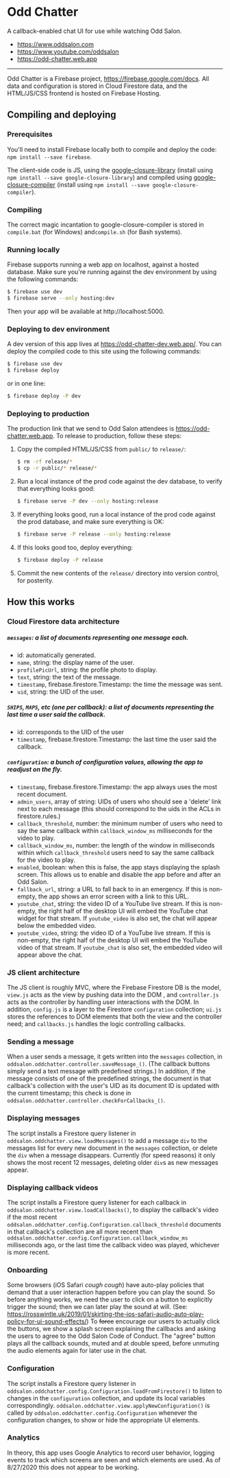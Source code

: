 # Odd Chatter

A callback-enabled chat UI for use while watching Odd Salon.

   * https://www.oddsalon.com
   * https://www.youtube.com/oddsalon
   * https://odd-chatter.web.app

----

Odd Chatter is a Firebase project, https://firebase.google.com/docs. All data and configuration is stored in Cloud Firestore data, and the HTML/JS/CSS frontend is hosted on Firebase Hosting. 

## Compiling and deploying

### Prerequisites

You'll need to install Firebase locally both to compile and deploy the code: `npm install --save firebase`.

The client-side code is JS, using the [google-closure-library](https://github.com/google/closure-library) (install using `npm install --save google-closure-library`) and compiled using [google-closure-compiler](https://developers.google.com/closure/compiler) (install using `npm install --save google-closure-compiler`).

### Compiling

The correct magic incantation to google-closure-compiler is stored in  `compile.bat` (for Windows) and`compile.sh` (for Bash systems).

### Running locally

Firebase supports running a web app on localhost, against a hosted database. Make sure you're running against the dev environment by using the following commands:

```sh
$ firebase use dev
$ firebase serve --only hosting:dev
```

Then your app will be available at http://localhost:5000.

### Deploying to dev environment

A dev version of this app lives at https://odd-chatter-dev.web.app/. You can deploy the compiled code to this site using the following commands:

```sh
$ firebase use dev
$ firebase deploy
```

or in one line:

```sh
$ firebase deploy -P dev
```

### Deploying to production

The production link that we send to Odd Salon attendees is https://odd-chatter.web.app. To release to production, follow these steps:

1. Copy the compiled HTML/JS/CSS from `public/` to `release/`:

   ```sh
   $ rm -rf release/*
   $ cp -r public/* release/*
   ```

2. Run a local instance of the prod code against the dev database, to verify that everything looks good:

   ```sh
   $ firebase serve -P dev --only hosting:release
   ```

3. If everything looks good, run a local instance of the prod code against the prod database, and make sure everything is OK:

   ```sh
   $ firebase serve -P release --only hosting:release
   ```

4. If this looks good too, deploy everything:

   ```sh
   $ firebase deploy -P release
   ```

5. Commit the new contents of the `release/` directory into version control, for posterity.

## How this works

### Cloud Firestore data architecture

##### `messages`: a list of documents representing one message each.

   * id: automatically generated.
   * `name`, string: the display name of the user.
   * `profilePicUrl`, string: the profile photo to display.
   * `text`, string: the text of the message.
   * `timestamp`, firebase.firestore.Timestamp: the time the message was sent.
   * `uid`, string: the UID of the user.

##### `SHIPS`, `MAPS`, etc (one per callback): a list of documents representing the last time a user said the callback.

   * id: corresponds to the UID of the user
   * `timestamp`, firebase.firestore.Timestamp: the last time the user said the callback.

##### `configuration`: a bunch of configuration values, allowing the app to readjust on the fly.

   * `timestamp`, firebase.firestore.Timestamp: the app always uses the most recent document.
   * `admin_users`, array of string: UIDs of users who should see a 'delete' link next to each message (this should correspond to the uids in the ACLs in firestore.rules.)
   * `callback_threshold`, number: the minimum number of users who need to say the same callback within `callback_window_ms` milliseconds for the video to play.
   * `callback_window_ms`, number: the length of the window in milliseconds within which `callback_threshold` users need to say the same callback for the video to play.
   * `enabled`, boolean: when this is false, the app stays displaying the splash screen. This allows us to enable and disable the app before and after an Odd Salon.
   * `fallback_url`, string: a URL to fall back to in an emergency. If this is non-empty, the app shows an error screen with a link to this URL.
   * `youtube_chat`, string: the video ID of a YouTube live stream. If this is non-empty, the right half of the desktop UI will embed the YouTube chat widget for that stream. If `youtube_video` is also set, the chat will appear below the embedded video.
   * `youtube_video`, string: the video ID of a YouTube live stream. If this is non-empty, the right half of the desktop UI will embed the YouTube video of that stream. If `youtube_chat` is also set, the embedded video will appear above the chat.

### JS client architecture

The JS client is roughly MVC, where the Firebase Firestore DB is the model, `view.js` acts as the view by pushing data into the DOM , and `controller.js` acts as the controller by handling user interactions with the DOM. In addition, `config.js` is a layer to the Firestore `configuration` collection; `ui.js` stores the references to DOM elements that both the view and the controller need; and `callbacks.js` handles the logic controlling callbacks.

### Sending a message

When a user sends a message, it gets written into the `messages` collection, in `oddsalon.oddchatter.controller.saveMessage_()`. (The callback buttons simply send a text message with predefined strings.) In addition, if the message consists of one of the predefined strings, the document in that callback's collection with the user's UID as its document ID is updated with the current timestamp; this check is done in `oddsalon.oddchatter.controller.checkForCallbacks_()`.

### Displaying messages

The script installs a Firestore query listener in `oddsalon.oddchatter.view.loadMessages()` to add a message `div` to the messages list for every new document in the `messages` collection, or delete the `div` when a message disappears. Currently (for speed reasons) it only shows the most recent 12 messages, deleting older `div`s as new messages appear.

### Displaying callback videos

The script installs a Firestore query listener for each callback in `oddsalon.oddchatter.view.loadCallbacks()`, to display the callback's video if the most recent `oddsalon.oddchatter.config.Configuration.callback_threshold` documents in that callback's collection are all more recent than `oddsalon.oddchatter.config.Configuration.callback_window_ms` milliseconds ago, or the last time the callback video was played, whichever is more recent. 

### Onboarding

Some browsers (iOS Safari *cough cough*) have auto-play policies that demand that a user interaction happen before you can play the sound. So before anything works, we need the user to click on a button to explicitly trigger the sound; then we can later play the sound at will. (See: https://rosswintle.uk/2019/01/skirting-the-ios-safari-audio-auto-play-policy-for-ui-sound-effects/) To ~~force~~ encourage our users to actually click the buttons, we show a splash screen explaining the callbacks and asking the users to agree to the Odd Salon Code of Conduct. The "agree" button plays all the callback sounds, muted and at double speed, before unmuting the audio elements again for later use in the chat.

### Configuration

The script installs a Firestore query listener in `oddsalon.oddchatter.config.Configuration.loadFromFirestore()` to listen to changes in the `configuration` collection, and update its local variables correspondingly. `oddsalon.oddchatter.view.applyNewConfiguration()` is called by `oddsalon.oddchatter.config.Configuration` whenever the configuration changes, to show or hide the appropriate UI elements.

### Analytics

In theory, this app uses Google Analytics to record user behavior, logging events to track which screens are seen and which elements are used. As of 8/27/2020 this does not appear to be working.

